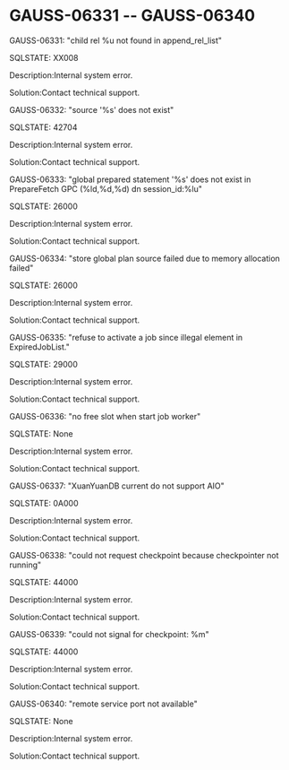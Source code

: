 # GAUSS-06331 -- GAUSS-06340<a name="EN-US_TOPIC_0302073573"></a>

GAUSS-06331: "child rel %u not found in append\_rel\_list"

SQLSTATE: XX008

Description:Internal system error.

Solution:Contact technical support.

GAUSS-06332: "source '%s' does not exist"

SQLSTATE: 42704

Description:Internal system error.

Solution:Contact technical support.

GAUSS-06333: "global prepared statement '%s' does not exist in PrepareFetch GPC \(%ld,%d,%d\) dn session\_id:%lu"

SQLSTATE: 26000

Description:Internal system error.

Solution:Contact technical support.

GAUSS-06334: "store global plan source failed due to memory allocation failed"

SQLSTATE: 26000

Description:Internal system error.

Solution:Contact technical support.

GAUSS-06335: "refuse to activate a job since illegal element in ExpiredJobList."

SQLSTATE: 29000

Description:Internal system error.

Solution:Contact technical support.

GAUSS-06336: "no free slot when start job worker"

SQLSTATE: None

Description:Internal system error.

Solution:Contact technical support.

GAUSS-06337: "XuanYuanDB current do not support AIO"

SQLSTATE: 0A000

Description:Internal system error.

Solution:Contact technical support.

GAUSS-06338: "could not request checkpoint because checkpointer not running"

SQLSTATE: 44000

Description:Internal system error.

Solution:Contact technical support.

GAUSS-06339: "could not signal for checkpoint: %m"

SQLSTATE: 44000

Description:Internal system error.

Solution:Contact technical support.

GAUSS-06340: "remote service port not available"

SQLSTATE: None

Description:Internal system error.

Solution:Contact technical support.


